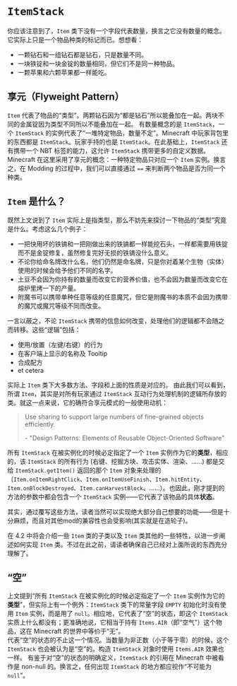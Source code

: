 # `ItemStack`

你应该注意到了，`Item` 类下没有一个字段代表数量，换言之它没有数量的概念。它实际上只是一个物品种类的标记而已。想想看：

  * 一颗钻石和一组钻石都是钻石，只是数量不同。
  * 一块铁锭和一块金锭的数量相同，但它们不是同一种物品。
  * 一颗苹果和六颗苹果都一样能吃。

## 享元（Flyweight Pattern）

`Item` 代表了物品的“类型”。两颗钻石因为“都是钻石”所以能叠加在一起。两块不同的金属锭因为类型不同所以不能叠加在一起。
有数量概念的是 `ItemStack`，一个 `ItemStack` 的实例代表了“一堆特定物品，数量不定”。Minecraft 中玩家背包里的东西都是 `ItemStack`。玩家手持的也是 `ItemStack`。在此基础上，`ItemStack` 还有携带一个 NBT 标签的能力，这允许 `ItemStack` 携带更多的自定义数据。  
Minecraft 在这里采用了享元的概念：一种特定物品只对应一个 `Item` 实例。换言之，在 Modding 的过程中，我们可以直接通过 `==` 来判断两个物品是否为同一个种类。

## `Item` 是什么？

既然上文说到了 `Item` 实际上是指类型，那么不妨先来探讨一下物品的“类型”究竟是什么。考虑这么几个例子：

  * 一把快用坏的铁镐和一把刚做出来的铁镐都一样能挖石头，一样都需要用铁锭而不是金锭修复，虽然修复完好无损的铁镐没什么意义。
  * 不论你给命名牌改什么名，他们仍然是命名牌，只是你对着某个生物（实体）使用的时候会给予他们不同的名字。
  * 土豆不会因为你持有的数量而改变它的营养价值，也不会因为数量而改变它在熔炉里烤一下的产量。
  * 附魔书可以携带单种任意等级的任意魔咒，但它是附魔书的本质不会因为携带的魔咒或魔咒等级不同而改变。

一言以蔽之，不论 `ItemStack` 携带的信息如何改变，处理他们的逻辑都不会随之而转移。这些“逻辑”包括：

  * 使用/放置（左键/右键）的行为
  * 在客户端上显示的名称及 Tooltip
  * 合成配方
  * et cetera

实际上 `Item` 类下大多数方法、字段和上面的性质是对应的。
由此我们可以看到，所谓 `Item`，其实是对所有玩家通过 `ItemStack` 互动行为处理机制的逻辑所存放的类。就这一点来说，它的确符合享元模式的一般使用动机：

> Use sharing to support large numbers of fine-grained objects efficiently.
>
> \- "Design Patterns: Elements of Reusable Object-Oriented Software"

所有 `ItemStack` 在被实例化的时候必定指定了一个 `Item` 实例作为它的**类型**，相应的，该 `ItemStack` 的所有行为 (右键、挖掘方块、攻击实体、渲染、……) 都是交给 `ItemStack.getItem()` 返回的那个 `Item` 对象来处理的（`Item.onItemRightClick`、`Item.onItemUseFinish`、`Item.hitEntity`、`Item.onBlockDestroyed`、`Item.canHarvestBlock`、……）。也因此，刚才提到的方法的参数中都会包含一个 `ItemStack` 实例——它代表了该物品的具体**状态**。

其实，通过覆写这些方法，读者当然可以实现绝大部分自己想要的功能——但是十分麻烦，而且对其他mod的兼容性也会受影响(其实就是在造轮子)。

在 4.2 中将会介绍一些 `Item` 类的子类以及 `Item` 类其他的一些特性，以进一步阐述如何实现 `Item` 类。不过在此之前，请读者确保自己已经对上面所说的东西充分理解了。

## “空”

上文提到“所有 `ItemStack` 在被实例化的时候必定指定了一个 `Item` 实例作为它的**类型**”，但实际上有一个例外：`ItemStack` 类下的常量字段 `EMPTY` 初始化时没有使用 `Item` 实例，而是用了 `null`。相应地，它代表了“空”的状态，即这个 `ItemStack` 实质上什么都没有；更准确地说，它相当于持有 `Items.AIR`（即“空气”）这个物品，这在 Minecraft 的世界中等价于“无”。  
代表“空”的状态的不止这一个情况。当数量为非正数（小于等于零）的时候，这个 `ItemStack` 也会被认为是“空”的。构造 `ItemStack` 对象时使用 `Items.AIR` 效果也一样。
有鉴于对“空”的状态的明确定义，`ItemStack` 的引用在 Minecraft 中被看作是 non-null 的。换言之，任何出现 `ItemStack` 的地方都应视作“不可能为 `null`”。
